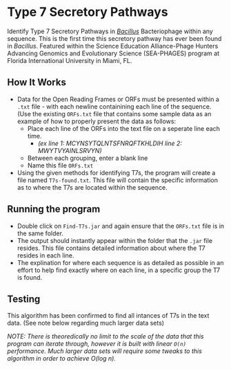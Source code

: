 # Type 7 Secretory Pathways
Identify Type 7 Secretory Pathways in [*Bacillus*](https://www.ncbi.nlm.nih.gov/books/NBK7699/) Bacteriophage within any sequence. This is the first time this secretory pathway has ever been found in *Bacillus*. Featured within the Science Education Alliance-Phage Hunters Advancing Genomics and Evolutionary Science (SEA-PHAGES) program at Florida International University in Miami, FL.

## How It Works
- Data for the Open Reading Frames or ORFs must be presented within a `.txt` file - with each newline containining each line of the sequence. (Use the existing `ORFs.txt` file that contains some sample data as an example of how to properly present the data as follows:
  - Place each line of the ORFs into the text file on a seperate line each time. 
    - *(ex line 1: MCYNSYTQLNTSFNRQFTKHLDIH line 2: MWYTVYAINLSRVYN)*
  - Between each grouping, enter a blank line
  - Name this file `ORFs.txt`
- Using the given methods for identifying T7s, the program will create a file named `T7s-found.txt`. This file will contain the specific information as to where the T7s are located within the sequence. 

## Running the program
- Double click on `Find-T7s.jar` and again ensure that the `ORFs.txt` file is in the same folder.
- The output should instantly appear within the folder that the `.jar` file resides. This file contains detailed information about where the T7 resides in each line. 
- The explination for where each sequence is as detailed as possible in an effort to help find exactly where on each line, in a specific group the T7 is found.

## Testing
This algorithm has been confirmed to find all intances of T7s in the text data. (See note below regarding much larger data sets)

*NOTE: There is theoredically no limit to the scale of the data that this program can iterate through, however it is built with linear `O(n)` performance. Much larger data sets will require some tweaks to this algorithm in order to achieve O(log n).*
